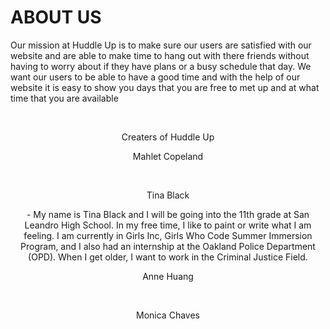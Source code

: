  <body>

<h1>ABOUT US </h1>
<p>Our mission at Huddle Up is to make sure our users are satisfied with our website  and are able to make time to hang out with there friends without having to worry about if they have plans or a busy schedule that day. We want our users to be able to have a good time and with the help of our website it is easy to show you days that  you  are free to met up and at what time that you are available </p>
<BR>
<center>
<p> Creaters of Huddle Up 
<BR>
 <p>Mahlet Copeland </p>
<BR>
 <p>Tina Black</p>
<p> - My name is Tina Black and I will be going into the 11th grade at San Leandro High School. In my free time, I like to paint or write what I am feeling. I am currently in Girls Inc, Girls Who Code Summer Immersion Program, and I also had an internship at the Oakland Police Department (OPD). When I get older, I want to work in the Criminal Justice Field.
<BR>
 <p>Anne Huang </p>
<BR>
 <p>Monica Chaves</p>
</html>
